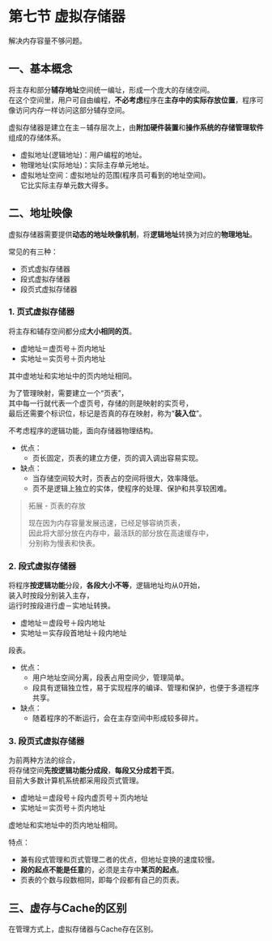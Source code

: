 # 第七节 虚拟存储器

解决内存容量不够问题。

## 一、基本概念

将主存和部分**辅存地址**空间统一编址，形成一个庞大的存储空间。  
在这个空间里，用户可自由编程，**不必考虑**程序在**主存中的实际存放位置**，程序可像访问内存一样访问这部分辅存空间。

虚拟存储器是建立在主－辅存层次上，由**附加硬件装置**和**操作系统的存储管理软件**组成的存储体系。

* 虚拟地址(逻辑地址)：用户编程的地址。
* 物理地址(实际地址)：实际主存单元地址。
* 虚拟地址空间：虚拟地址的范围(程序员可看到的地址空间)。  
  它比实际主存单元数大得多。

## 二、地址映像

虚拟存储器需要提供**动态的地址映像机制**，将**逻辑地址**转换为对应的**物理地址**。

常见的有三种：

* 页式虚拟存储器
* 段式虚拟存储器
* 段页式虚拟存储器

### 1. 页式虚拟存储器

将主存和辅存空间都分成**大小相同的页**。 

* 虚地址＝虚页号＋页内地址
* 实地址＝实页号＋页内地址

其中虚地址和实地址中的页内地址相同。

为了管理映射，需要建立一个“页表”，  
其中每一行就代表一个虚页号，存储的则是映射的实页号，  
最后还需要个标识位，标记是否真的存在映射，称为“**装入位**”。

不考虑程序的逻辑功能，面向存储器物理结构。

* 优点：
  * 页长固定，页表的建立方便，页的调入调出容易实现。
* 缺点：
  * 当存储空间较大时，页表占的空间将很大，效率降低。
  * 页不是逻辑上独立的实体，使程序的处理、保护和共享较困难。

> 拓展 - 页表的存放
>
> 现在因为内存容量发展迅速，已经足够容纳页表，  
> 因此将大部分放在内存中，最活跃的部分放在高速缓存中，  
> 分别称为慢表和快表。

### 2. 段式虚拟存储器

将程序**按逻辑功能**分段，**各段大小不等**，逻辑地址均从0开始，  
装入时按段分别装入主存，  
运行时按段进行虚－实地址转换。

* 虚地址＝虚段号＋段内地址
* 实地址＝实存段首地址＋段内地址

段表。

* 优点：
  * 用户地址空间分离，段表占用空间少，管理简单。
  * 段具有逻辑独立性，易于实现程序的编译、管理和保护，也便于多道程序共享。
* 缺点：
  * 随着程序的不断运行，会在主存空间中形成较多碎片。

### 3. 段页式虚拟存储器

为前两种方法的综合，  
将存储空间**先按逻辑功能分成段**，**每段又分成若干页**。  
目前大多数计算机系统都采用段页式管理。

* 虚地址＝虚段号＋段内虚页号＋页内地址
* 实地址＝实页号＋页内地址

虚地址和实地址中的页内地址相同。

特点：

* 兼有段式管理和页式管理二者的优点，但地址变换的速度较慢。  
* **段的起点不能是任意**的，必须是主存中**某页的起点**。
* 页表的个数与段数相同，即每个段都有自己的页表。

## 三、虚存与Cache的区别

在管理方式上，虚拟存储器与Cache存在区别。